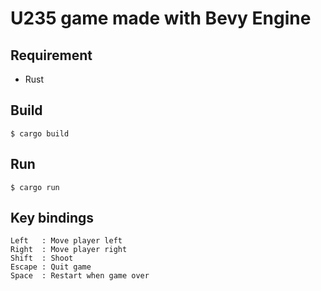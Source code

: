# U235 game made with Bevy Engine

## Requirement

- Rust

## Build

```
$ cargo build
```

## Run

```
$ cargo run
```

## Key bindings

```
Left   : Move player left
Right  : Move player right
Shift  : Shoot
Escape : Quit game
Space  : Restart when game over
```
